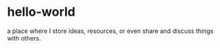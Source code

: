 # hello-world
a place where I store ideas, resources, or even share and discuss things with others.
